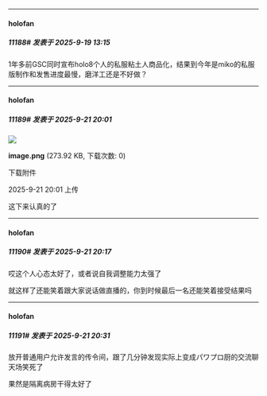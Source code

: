 ﻿
*****

####  holofan  
##### 11188#       发表于 2025-9-19 13:15

1年多前GSC同时宣布holo8个人的私服粘土人商品化，结果到今年是miko的私服版制作和发售进度最慢，磨洋工还是不好做？

*****

####  holofan  
##### 11189#       发表于 2025-9-21 20:01

<img src="https://img.stage1st.com/forum/202509/21/200136vs1srwt7k1wc1srs.png" referrerpolicy="no-referrer">

<strong>image.png</strong> (273.92 KB, 下载次数: 0)

下载附件

2025-9-21 20:01 上传

这下来认真的了


*****

####  holofan  
##### 11190#       发表于 2025-9-21 20:17

哎这个人心态太好了，或者说自我调整能力太强了

就这样了还能笑着跟大家说话做直播的，你到时候最后一名还能笑着接受结果吗

*****

####  holofan  
##### 11191#       发表于 2025-9-21 20:31

放开普通用户允许发言的传令间，跟了几分钟发现实际上变成パワプロ厨的交流聊天场笑死了

果然是隔离病房干得太好了

